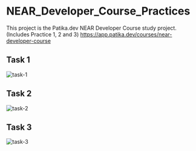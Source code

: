 # NEAR_Developer_Course_Practices
This project is the Patika.dev NEAR Developer Course study project. (Includes Practice 1, 2 and 3) https://app.patika.dev/courses/near-developer-course

## Task 1

![task-1](https://user-images.githubusercontent.com/12177427/162193768-a047ed14-3aca-4fcb-8f4b-1f75724aa808.PNG)

## Task 2
![task-2](https://user-images.githubusercontent.com/12177427/162193799-867a9d2f-608c-4d68-9e97-2cc0ef5ac1ba.PNG)

## Task 3
![task-3](https://user-images.githubusercontent.com/12177427/162193822-c5ca5351-7ae1-419d-8cc8-c375543be393.PNG)
